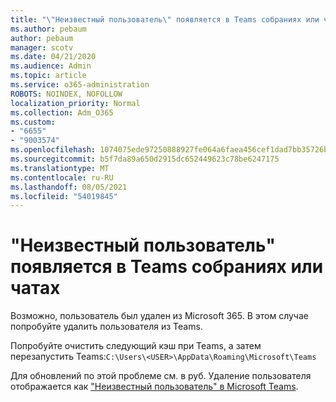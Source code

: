 ```yaml
---
title: "\"Неизвестный пользователь\" появляется в Teams собраниях или чатах"
ms.author: pebaum
author: pebaum
manager: scotv
ms.date: 04/21/2020
ms.audience: Admin
ms.topic: article
ms.service: o365-administration
ROBOTS: NOINDEX, NOFOLLOW
localization_priority: Normal
ms.collection: Adm_O365
ms.custom:
- "6655"
- "9003574"
ms.openlocfilehash: 1074075ede97250888927fe064a6faea456cef1dad7bb35726b2874032ba86b1
ms.sourcegitcommit: b5f7da89a650d2915dc652449623c78be6247175
ms.translationtype: MT
ms.contentlocale: ru-RU
ms.lasthandoff: 08/05/2021
ms.locfileid: "54019845"
---
```

# <a name="unknown-user-appears-in-teams-meetings-or-chats"></a>"Неизвестный пользователь" появляется в Teams собраниях или чатах

Возможно, пользователь был удален из Microsoft 365. В этом случае попробуйте удалить пользователя из Teams.  

Попробуйте очистить следующий кэш при Teams, а затем перезапустить Teams:`C:\Users\<USER>\AppData\Roaming\Microsoft\Teams`

Для обновлений по этой проблеме см. в руб. Удаление пользователя отображается как ["Неизвестный пользователь" в Microsoft Teams](https://docs.microsoft.com/MicrosoftTeams/troubleshoot/known-issues/removed-user-appears-as-unknown).
